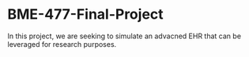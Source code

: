 # BME-477-Final-Project
In this project, we are seeking to simulate an advacned EHR that can be leveraged for research purposes.

